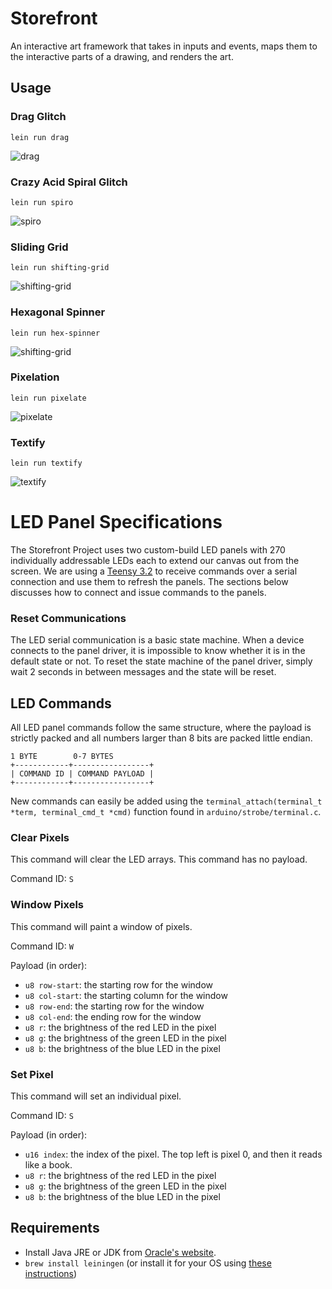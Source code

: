 # Storefront

An interactive art framework that takes in inputs and events, maps them to the
interactive parts of a drawing, and renders the art.

## Usage

### Drag Glitch

`lein run drag`

![drag](http://i.imgur.com/S6xkjRi.gif)

### Crazy Acid Spiral Glitch

`lein run spiro`

![spiro](http://i.imgur.com/wmZ6mXa.gif)

### Sliding Grid

`lein run shifting-grid`

![shifting-grid](http://i.imgur.com/SbHLrKK.gif)

### Hexagonal Spinner

`lein run hex-spinner`

![shifting-grid](http://i.imgur.com/Og9sotK.gif)

### Pixelation

`lein run pixelate`

![pixelate](http://i.imgur.com/VnmskAA.gif)

### Textify

`lein run textify`

![textify](http://i.imgur.com/99fEYH9.gif)

# LED Panel Specifications

The Storefront Project uses two custom-build LED panels with 270 individually addressable LEDs each
to extend our canvas out from the screen. We are using a
[Teensy 3.2](https://www.pjrc.com/store/teensy32.html) to receive commands over a serial connection
and use them to refresh the panels. The sections below discusses how to connect and issue commands
to the panels.

### Reset Communications

The LED serial communication is a basic state machine. When a device connects to the panel driver,
it is impossible to know whether it is in the default state or not. To reset the state machine of
the panel driver, simply wait 2 seconds in between messages and the state will be reset.

## LED Commands

All LED panel commands follow the same structure, where the payload is strictly packed and all
numbers larger than 8 bits are packed little endian.

```
1 BYTE        0-7 BYTES
+------------+-----------------+
| COMMAND ID | COMMAND PAYLOAD |
+------------+-----------------+
```

New commands can easily be added using the `terminal_attach(terminal_t *term, terminal_cmd_t *cmd)`
function found in `arduino/strobe/terminal.c`.

### Clear Pixels

This command will clear the LED arrays. This command has no payload.

Command ID: `S`

### Window Pixels

This command will paint a window of pixels.

Command ID: `W`

Payload (in order):
- `u8 row-start`: the starting row for the window
- `u8 col-start`: the starting column for the window
- `u8 row-end`: the starting row for the window
- `u8 col-end`: the ending row for the window
- `u8 r`: the brightness of the red LED in the pixel
- `u8 g`: the brightness of the green LED in the pixel
- `u8 b`: the brightness of the blue LED in the pixel

### Set Pixel

This command will set an individual pixel.

Command ID: `S`

Payload (in order):
- `u16 index`: the index of the pixel. The top left is pixel 0, and then it reads like a book.
- `u8 r`: the brightness of the red LED in the pixel
- `u8 g`: the brightness of the green LED in the pixel
- `u8 b`: the brightness of the blue LED in the pixel

## Requirements

- Install Java JRE or JDK from [Oracle's website](http://www.oracle.com/technetwork/java/javase/downloads/index.html).
- `brew install leiningen` (or install it for your OS using [these instructions](http://leiningen.org/))
